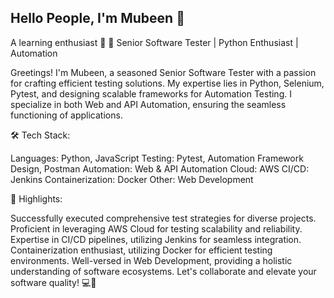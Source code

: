 
##

## Hello People, I'm Mubeen 👋

A learning enthusiast 🎯
🚀 Senior Software Tester | Python Enthusiast | Automation

Greetings! I'm Mubeen, a seasoned Senior Software Tester with a passion for crafting efficient testing solutions. My expertise lies in Python, Selenium, Pytest, and designing scalable frameworks for Automation Testing. I specialize in both Web and API Automation, ensuring the seamless functioning of applications.

🛠️ Tech Stack:

Languages: Python, JavaScript
Testing: Pytest, Automation Framework Design, Postman
Automation: Web & API Automation
Cloud: AWS
CI/CD: Jenkins
Containerization: Docker
Other: Web Development

🔧 Highlights:

Successfully executed comprehensive test strategies for diverse projects.
Proficient in leveraging AWS Cloud for testing scalability and reliability.
Expertise in CI/CD pipelines, utilizing Jenkins for seamless integration.
Containerization enthusiast, utilizing Docker for efficient testing environments.
Well-versed in Web Development, providing a holistic understanding of software ecosystems.
Let's collaborate and elevate your software quality! 💻🧪

